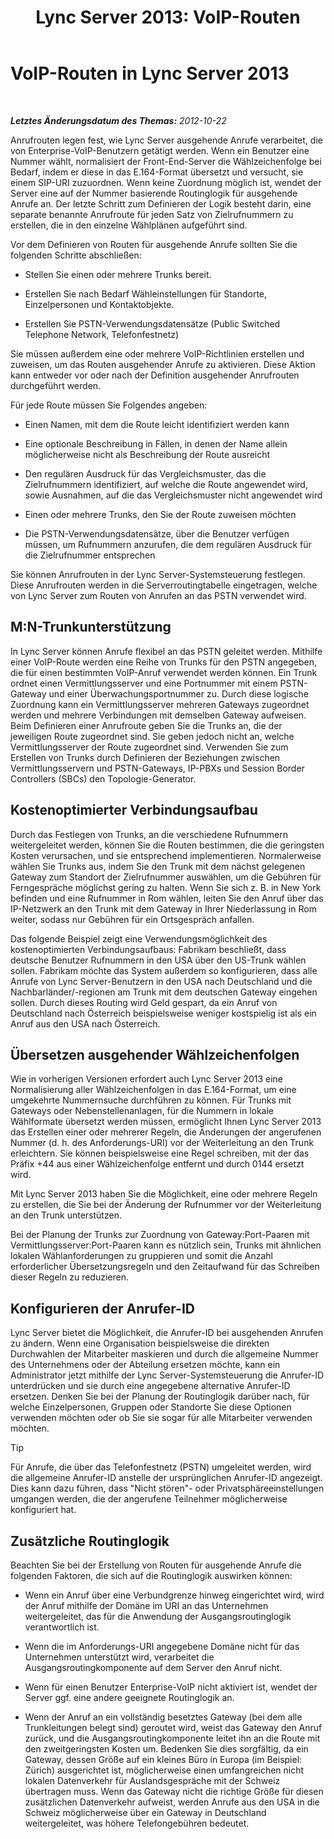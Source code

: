 ﻿---
title: 'Lync Server 2013: VoIP-Routen'
TOCTitle: VoIP-Routen
ms:assetid: a2ddf327-2ec4-407b-af0f-276f2b13eefd
ms:mtpsurl: https://technet.microsoft.com/de-de/library/Gg412757(v=OCS.15)
ms:contentKeyID: 49294955
ms.date: 05/19/2016
mtps_version: v=OCS.15
ms.translationtype: HT
---

# VoIP-Routen in Lync Server 2013

 

_**Letztes Änderungsdatum des Themas:** 2012-10-22_

Anrufrouten legen fest, wie Lync Server ausgehende Anrufe verarbeitet, die von Enterprise-VoIP-Benutzern getätigt werden. Wenn ein Benutzer eine Nummer wählt, normalisiert der Front-End-Server die Wählzeichenfolge bei Bedarf, indem er diese in das E.164-Format übersetzt und versucht, sie einem SIP-URI zuzuordnen. Wenn keine Zuordnung möglich ist, wendet der Server eine auf der Nummer basierende Routinglogik für ausgehende Anrufe an. Der letzte Schritt zum Definieren der Logik besteht darin, eine separate benannte Anrufroute für jeden Satz von Zielrufnummern zu erstellen, die in den einzelne Wählplänen aufgeführt sind.

Vor dem Definieren von Routen für ausgehende Anrufe sollten Sie die folgenden Schritte abschließen:

  - Stellen Sie einen oder mehrere Trunks bereit.

  - Erstellen Sie nach Bedarf Wähleinstellungen für Standorte, Einzelpersonen und Kontaktobjekte.

  - Erstellen Sie PSTN-Verwendungsdatensätze (Public Switched Telephone Network, Telefonfestnetz)

Sie müssen außerdem eine oder mehrere VoIP-Richtlinien erstellen und zuweisen, um das Routen ausgehender Anrufe zu aktivieren. Diese Aktion kann entweder vor oder nach der Definition ausgehender Anrufrouten durchgeführt werden.

Für jede Route müssen Sie Folgendes angeben:

  - Einen Namen, mit dem die Route leicht identifiziert werden kann

  - Eine optionale Beschreibung in Fällen, in denen der Name allein möglicherweise nicht als Beschreibung der Route ausreicht

  - Den regulären Ausdruck für das Vergleichsmuster, das die Zielrufnummern identifiziert, auf welche die Route angewendet wird, sowie Ausnahmen, auf die das Vergleichsmuster nicht angewendet wird

  - Einen oder mehrere Trunks, den Sie der Route zuweisen möchten

  - Die PSTN-Verwendungsdatensätze, über die Benutzer verfügen müssen, um Rufnummern anzurufen, die dem regulären Ausdruck für die Zielrufnummer entsprechen

Sie können Anrufrouten in der Lync Server-Systemsteuerung festlegen. Diese Anrufrouten werden in die Serverroutingtabelle eingetragen, welche von Lync Server zum Routen von Anrufen an das PSTN verwendet wird.

## M:N-Trunkunterstützung

In Lync Server können Anrufe flexibel an das PSTN geleitet werden. Mithilfe einer VoIP-Route werden eine Reihe von Trunks für den PSTN angegeben, die für einen bestimmten VoIP-Anruf verwendet werden können. Ein Trunk ordnet einen Vermittlungsserver und eine Portnummer mit einem PSTN-Gateway und einer Überwachungsportnummer zu. Durch diese logische Zuordnung kann ein Vermittlungsserver mehreren Gateways zugeordnet werden und mehrere Verbindungen mit demselben Gateway aufweisen. Beim Definieren einer Anrufroute geben Sie die Trunks an, die der jeweiligen Route zugeordnet sind. Sie geben jedoch nicht an, welche Vermittlungsserver der Route zugeordnet sind. Verwenden Sie zum Erstellen von Trunks durch Definieren der Beziehungen zwischen Vermittlungsservern und PSTN-Gateways, IP-PBXs und Session Border Controllers (SBCs) den Topologie-Generator.

## Kostenoptimierter Verbindungsaufbau

Durch das Festlegen von Trunks, an die verschiedene Rufnummern weitergeleitet werden, können Sie die Routen bestimmen, die die geringsten Kosten verursachen, und sie entsprechend implementieren. Normalerweise wählen Sie Trunks aus, indem Sie den Trunk mit dem nächst gelegenen Gateway zum Standort der Zielrufnummer auswählen, um die Gebühren für Ferngespräche möglichst gering zu halten. Wenn Sie sich z. B. in New York befinden und eine Rufnummer in Rom wählen, leiten Sie den Anruf über das IP-Netzwerk an den Trunk mit dem Gateway in Ihrer Niederlassung in Rom weiter, sodass nur Gebühren für ein Ortsgespräch anfallen.

Das folgende Beispiel zeigt eine Verwendungsmöglichkeit des kostenoptimierten Verbindungsaufbaus: Fabrikam beschließt, dass deutsche Benutzer Rufnummern in den USA über den US-Trunk wählen sollen. Fabrikam möchte das System außerdem so konfigurieren, dass alle Anrufe von Lync Server-Benutzern in den USA nach Deutschland und die Nachbarländer/-regionen am Trunk mit dem deutschen Gateway eingehen sollen. Durch dieses Routing wird Geld gespart, da ein Anruf von Deutschland nach Österreich beispielsweise weniger kostspielig ist als ein Anruf aus den USA nach Österreich.

## Übersetzen ausgehender Wählzeichenfolgen

Wie in vorherigen Versionen erfordert auch Lync Server 2013 eine Normalisierung aller Wählzeichenfolgen in das E.164-Format, um eine umgekehrte Nummernsuche durchführen zu können. Für Trunks mit Gateways oder Nebenstellenanlagen, für die Nummern in lokale Wählformate übersetzt werden müssen, ermöglicht Ihnen Lync Server 2013 das Erstellen einer oder mehrerer Regeln, die Änderungen der angerufenen Nummer (d. h. des Anforderungs-URI) vor der Weiterleitung an den Trunk erleichtern. Sie können beispielsweise eine Regel schreiben, mit der das Präfix +44 aus einer Wählzeichenfolge entfernt und durch 0144 ersetzt wird.

Mit Lync Server 2013 haben Sie die Möglichkeit, eine oder mehrere Regeln zu erstellen, die Sie bei der Änderung der Rufnummer vor der Weiterleitung an den Trunk unterstützen.

Bei der Planung der Trunks zur Zuordnung von Gateway:Port-Paaren mit Vermittlungsserver:Port-Paaren kann es nützlich sein, Trunks mit ähnlichen lokalen Wählanforderungen zu gruppieren und somit die Anzahl erforderlicher Übersetzungsregeln und den Zeitaufwand für das Schreiben dieser Regeln zu reduzieren.

## Konfigurieren der Anrufer-ID

Lync Server bietet die Möglichkeit, die Anrufer-ID bei ausgehenden Anrufen zu ändern. Wenn eine Organisation beispielsweise die direkten Durchwahlen der Mitarbeiter maskieren und durch die allgemeine Nummer des Unternehmens oder der Abteilung ersetzen möchte, kann ein Administrator jetzt mithilfe der Lync Server-Systemsteuerung die Anrufer-ID unterdrücken und sie durch eine angegebene alternative Anrufer-ID ersetzen. Denken Sie bei der Planung der Routinglogik darüber nach, für welche Einzelpersonen, Gruppen oder Standorte Sie diese Optionen verwenden möchten oder ob Sie sie sogar für alle Mitarbeiter verwenden möchten.


> [!TIP]
> Für Anrufe, die über das Telefonfestnetz (PSTN) umgeleitet werden, wird die allgemeine Anrufer-ID anstelle der ursprünglichen Anrufer-ID angezeigt. Dies kann dazu führen, dass "Nicht stören"- oder Privatsphäreeinstellungen umgangen werden, die der angerufene Teilnehmer möglicherweise konfiguriert hat.



## Zusätzliche Routinglogik

Beachten Sie bei der Erstellung von Routen für ausgehende Anrufe die folgenden Faktoren, die sich auf die Routinglogik auswirken können:

  - Wenn ein Anruf über eine Verbundgrenze hinweg eingerichtet wird, wird der Anruf mithilfe der Domäne im URI an das Unternehmen weitergeleitet, das für die Anwendung der Ausgangsroutinglogik verantwortlich ist.

  - Wenn die im Anforderungs-URI angegebene Domäne nicht für das Unternehmen unterstützt wird, verarbeitet die Ausgangsroutingkomponente auf dem Server den Anruf nicht.

  - Wenn für einen Benutzer Enterprise-VoIP nicht aktiviert ist, wendet der Server ggf. eine andere geeignete Routinglogik an.

  - Wenn der Anruf an ein vollständig besetztes Gateway (bei dem alle Trunkleitungen belegt sind) geroutet wird, weist das Gateway den Anruf zurück, und die Ausgangsroutingkomponente leitet ihn an die Route mit den zweitgeringsten Kosten um. Bedenken Sie dies sorgfältig, da ein Gateway, dessen Größe auf ein kleines Büro in Europa (im Beispiel: Zürich) ausgerichtet ist, möglicherweise einen umfangreichen nicht lokalen Datenverkehr für Auslandsgespräche mit der Schweiz übertragen muss. Wenn das Gateway nicht die richtige Größe für diesen zusätzlichen Datenverkehr aufweist, werden Anrufe aus den USA in die Schweiz möglicherweise über ein Gateway in Deutschland weitergeleitet, was höhere Telefongebühren bedeutet.

